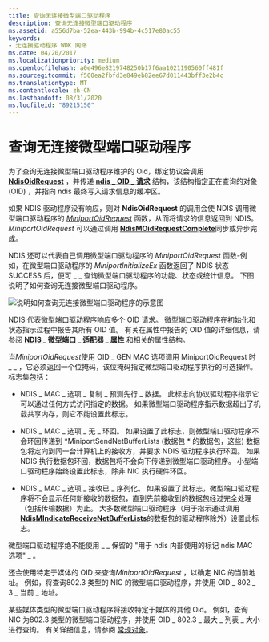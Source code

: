 ```yaml
---
title: 查询无连接微型端口驱动程序
description: 查询无连接微型端口驱动程序
ms.assetid: a556d7ba-52ea-443b-994b-4c517e80ac55
keywords:
- 无连接驱动程序 WDK 网络
ms.date: 04/20/2017
ms.localizationpriority: medium
ms.openlocfilehash: a0e496e8219748250b17f6aa1021190560ff481f
ms.sourcegitcommit: f500ea2fbfd3e849eb82ee67d011443bff3e2b4c
ms.translationtype: MT
ms.contentlocale: zh-CN
ms.lasthandoff: 08/31/2020
ms.locfileid: "89215150"
---
```

# <a name="querying-a-connectionless-miniport-driver"></a>查询无连接微型端口驱动程序





为了查询无连接微型端口驱动程序维护的 Oid，绑定协议会调用 [**NdisOidRequest**](/windows-hardware/drivers/ddi/ndis/nf-ndis-ndisoidrequest) ，并传递 [**ndis \_ OID \_ 请求**](/windows-hardware/drivers/ddi/ndis/ns-ndis-_ndis_oid_request) 结构，该结构指定正在查询的对象 (OID) ，并指向 ndis 最终写入请求信息的缓冲区。

如果 NDIS 驱动程序没有响应，则对 **NdisOidRequest** 的调用会使 NDIS 调用微型端口驱动程序的 [*MiniportOidRequest*](/windows-hardware/drivers/ddi/ndis/nc-ndis-miniport_oid_request) 函数，从而将请求的信息返回到 NDIS。 *MiniportOidRequest* 可以通过调用 [**NdisMOidRequestComplete**](/windows-hardware/drivers/ddi/ndis/nf-ndis-ndismoidrequestcomplete)同步或异步完成。

NDIS 还可以代表自己调用微型端口驱动程序的 *MiniportOidRequest* 函数-例如，在微型端口驱动程序的 *MiniportInitializeEx* 函数返回了 NDIS 状态 SUCCESS 后，便可 \_ \_ 查询微型端口驱动程序的功能、状态或统计信息。 下图说明了如何查询无连接微型端口驱动程序。

![说明如何查询无连接微型端口驱动程序的示意图](images/fig5-2.png)

NDIS 代表微型端口驱动程序响应多个 OID 请求。 微型端口驱动程序在初始化和状态指示过程中报告其所有 OID 值。 有关在属性中报告的 OID 值的详细信息，请参阅 [**NDIS \_ 微型端口 \_ 适配器 \_ 属性**](/windows-hardware/drivers/ddi/ndis/ns-ndis-_ndis_miniport_adapter_attributes) 和相关的属性结构。

当*MiniportOidRequest*使用 OID \_ GEN MAC 选项调用 MiniportOidRequest 时 \_ \_ ，它必须返回一个位掩码，该位掩码指定微型端口驱动程序执行的可选操作。 标志集包括：

-   NDIS \_ MAC \_ 选项 \_ 复制 \_ 预测先行 \_ 数据。 此标志向协议驱动程序指示它可以通过任何方式访问指定的数据。 如果微型端口驱动程序指示数据超出了机载共享内存，则它不能设置此标志。

-   NDIS \_ MAC \_ 选项 \_ 无 \_ 环回。 如果设置了此标志，则微型端口驱动程序不会环回传递到 *MiniportSendNetBufferLists (数据包 * 的数据包，这些) 数据包将定向到同一台计算机上的接收方，并要求 NDIS 驱动程序执行环回。 如果 NDIS 执行数据包环回，数据包将不会向下传递到微型端口驱动程序。 小型端口驱动程序始终设置此标志，除非 NIC 执行硬件环回。

-   NDIS \_ MAC \_ 选项 \_ 接收已 \_ 序列化。 如果设置了此标志，微型端口驱动程序将不会显示任何新接收的数据包，直到先前接收到的数据包经过完全处理（包括传输数据）为止。 大多数微型端口驱动程序（用于指示通过调用 [**NdisMIndicateReceiveNetBufferLists**](/windows-hardware/drivers/ddi/ndis/nf-ndis-ndismindicatereceivenetbufferlists)的数据包的驱动程序除外）设置此标志。

微型端口驱动程序绝不能使用 \_ \_ 保留的 "用于 ndis 内部使用的标记 ndis MAC 选项" \_ 。

还会使用特定于媒体的 OID 来查询*MiniportOidRequest* ，以确定 NIC 的当前地址。 例如，将查询802.3 类型的 NIC 的微型端口驱动程序，并使用 OID \_ 802 \_ 3 \_ 当前 \_ 地址。

某些媒体类型的微型端口驱动程序将接收特定于媒体的其他 Oid。 例如，查询 NIC 为802.3 类型的微型端口驱动程序，并使用 OID \_ 802.3 \_ 最大 \_ 列表 \_ 大小进行查询。 有关详细信息，请参阅 [常规对象](/previous-versions/windows/hardware/network/ff546510(v=vs.85))。

 

